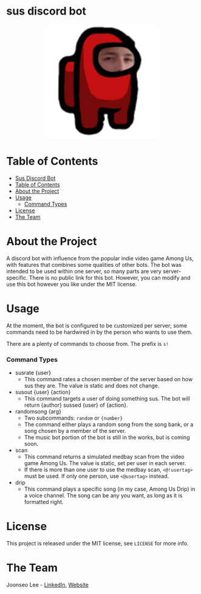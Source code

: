 # sus discord bot

<p align="center">
<img src="img/susbot.png" alt="susbot logo" height=300>
</p>

# Table of Contents
- [Sus Discord Bot](#sus-discord-bhot)
- [Table of Contents](#table-of-contents)
- [About the Project](#about-the-project)
- [Usage](#usage)
  - [Command Types](#command-types)
- [License](#license)
- [The Team](#the-team)
# About the Project
A discord bot with influence from the popular indie video game Among Us, with features 
that combines some qualities of other bots. The bot was intended to be used within one server, 
so many parts are very server-specific. There is no public link for this bot. However, you can modify and 
use this bot however you like under the MIT license.
# Usage
At the moment, the bot is configured to be customized per server; some commands need to be 
hardwired in by the person who wants to use them.

There are a plenty of commands to choose from. The prefix is `s!`
### Command Types
- susrate {user}
  - This command rates a chosen member of the server based on how sus they are. The value is static and does not change.
- susout {user} {action}
  - This command targets a user of doing something sus. The bot will return {author} sussed {user} of {action}.
- randomsong {arg}
  - Two subcommands: `random` or `{number}`
  - The command either plays a random song from the song bank, or a song chosen by a member of the server.
  - The music bot portion of the bot is still in the works, but is coming soon.
- scan
  - This command returns a simulated medbay scan from the video game Among Us. The value is static, set per user in each server.
  - If there is more than one user to use the medbay scan, `<@!usertag>` must be used. If only one person, use `<@usertag>` instead.
- drip
  - This command plays a specific song (in my case, Among Us Drip) in a voice channel. The song can be any you want, as long as it is formatted right.

# License
This project is released under the MIT license, see `LICENSE` for more info.
# The Team
Joonseo Lee - [LinkedIn](https://www.linkedin.com/joonsauce), [Website](http://joonsauce.me)

